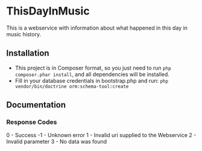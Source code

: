 ThisDayInMusic
==============

This is a webservice with information about what happened in this day in music history.

## Installation
   * This project is in Composer format, so you just need to run `php composer.phar install`, and all dependencies will be installed.
   * Fill in your database credentials in bootstrap.php and run:
`php vendor/bin/doctrine orm:schema-tool:create`

## Documentation

### Response Codes
0  - Success
-1 - Unknown error
1  - Invalid uri supplied to the Webservice
2  - Invalid parameter
3  - No data was found
